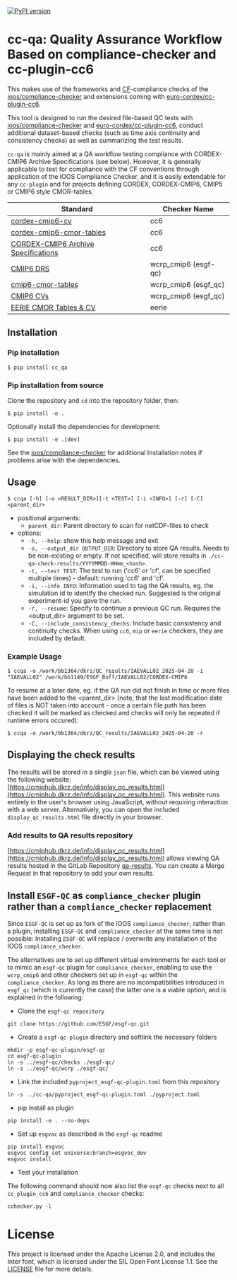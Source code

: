[![PyPI version](https://img.shields.io/pypi/v/cc-qa.svg)](https://pypi.org/project/cc-qa/)

# cc-qa: Quality Assurance Workflow Based on compliance-checker and cc-plugin-cc6

This makes use of the frameworks and [CF](https://cfconventions.org/)-compliance checks of the
[ioos/compliance-checker](https://github.com/ioos/compliance-checker) and extensions coming with
[euro-cordex/cc-plugin-cc6](https://github.com/euro-cordex/cc-plugin-cc6).

This tool is designed to run the desired file-based QC tests with
[ioos/compliance-checker](https://github.com/ioos/compliance-checker) and
[euro-cordex/cc-plugin-cc6](https://github.com/euro-cordex/cc-plugin-cc6),
conduct additional dataset-based checks (such as time axis continuity and
consistency checks) as well as summarizing the test results.

`cc-qa` is mainly aimed at a QA workflow testing compliance with CORDEX-CMIP6 Archive Specifications (see below).
However, it is generally applicable to test for compliance with the CF conventions through application of the IOOS Compliance Checker, and it is easily extendable for any `cc-plugin` and for projects defining CORDEX, CORDEX-CMIP6, CMIP5 or CMIP6 style CMOR-tables.

| Standard                                                                                             | Checker Name |
| ---------------------------------------------------------------------------------------------------- | ------------ |
| [cordex-cmip6-cv](https://github.com/WCRP-CORDEX/cordex-cmip6-cv)         |  cc6         |
| [cordex-cmip6-cmor-tables](https://github.com/WCRP-CORDEX/cordex-cmip6-cmor-tables)|  cc6         |
| [CORDEX-CMIP6 Archive Specifications](https://doi.org/10.5281/zenodo.10961069) | cc6 |
| [CMIP6 DRS](https://wcrp-cmip.github.io/WGCM_Infrastructure_Panel/Papers/CMIP6_global_attributes_filenames_CVs_v6.2.7.pdf) | wcrp_cmip6 (esgf-qc) |
| [cmip6-cmor-tables](https://github.com/PCMDI/cmip6-cmor-tables) | wcrp_cmip6 (esgf_qc) |
| [CMIP6 CVs](https://github.com/WCRP-CMIP/CMIP6_CVs) | wcrp_cmip6 (esgf_qc) |
| [EERIE CMOR Tables & CV](https://github.com/eerie-project/dreq_tools) | eerie |

## Installation

### Pip installation

```shell
$ pip install cc_qa
```

### Pip installation from source

Clone the repository and `cd` into the repository folder, then:
```shell
$ pip install -e .
```

Optionally install the dependencies for development:
```shell
$ pip install -e .[dev]
```

See the [ioos/compliance-checker](https://github.com/ioos/compliance-checker#installation) for
additional Installation notes if problems arise with the dependencies.

## Usage

```shell
$ ccqa [-h] [-o <RESULT_DIR>][-t <TEST>] [-i <INFO>] [-r] [-C] <parent_dir>
```

- positional arguments:
  - `parent_dir`: Parent directory to scan for netCDF-files to check
- options:
  - `-h, --help`: show this help message and exit
  - `-o, --output_dir OUTPUT_DIR`: Directory to store QA results. Needs to be non-existing or empty. If not specified, will store results in `./cc-qa-check-results/YYYYMMDD-HHmm_<hash>`.
  - `-t, --test TEST`: The test to run ('cc6' or 'cf', can be specified multiple times) - default: running 'cc6' and 'cf'.
  - `-i, --info INFO`:  Information used to tag the QA results, eg. the simulation id to identify the checked run. Suggested is the original experiment-id you gave the run.
  - `-r, --resume`: Specify to continue a previous QC run. Requires the <output_dir> argument to be set.
  - `-C, --include_consistency_checks`: Include basic consistency and continuity checks. When using `cc6`, `mip` or `eerie` checkers, they are included by default.

### Example Usage

```shell
$ ccqa -o /work/bb1364/dkrz/QC_results/IAEVALL02_2025-04-20 -i "IAEVALL02" /work/bb1149/ESGF_Buff/IAEVALL02/CORDEX-CMIP6
```

To resume at a later date, eg. if the QA run did not finish in time or more files have been added to the <parent_dir>
(note, that the last modification date of files is NOT taken into account - once a certain file path has been checked
it will be marked as checked and checks will only be repeated if runtime errors occured):

```shell
$ ccqa -o /work/bb1364/dkrz/QC_results/IAEVALL02_2025-04-20 -r
```

## Displaying the check results

The results will be stored in a single `json` file, which can be viewed using the following website:
[https://cmiphub.dkrz.de/info/display_qc_results.html](https://cmiphub.dkrz.de/info/display_qc_results.html).
This website runs entirely in the user's browser using JavaScript, without requiring interaction with a web server.
Alternatively, you can open the included `display_qc_results.html` file directly in your browser.

### Add results to QA results repository

[https://cmiphub.dkrz.de/info/display_qc_results.html](https://cmiphub.dkrz.de/info/display_qc_results.html) allows viewing QA results hosted
in the GitLab Repository [qa-results](https://gitlab.dkrz.de/udag/qa-results). You can create a Merge Request in that repository to add your own results.


## Install `ESGF-QC` as `compliance_checker` plugin rather than a `compliance_checker` replacement

Since `ESGF-QC` is set up as fork of the IOOS `compliance_checker`, rather than a plugin,
installing `ESGF-QC` and `compliance_checker` at the same time is not possible:
Installing `ESGF-QC` will replace / overwrite any installation of the IOOS `compliance_checker`.

The alternatives are to set up different virtual environments for each tool or to mimic an
`esgf-qc` plugin for `compliance_checker`, enabling to use the `wcrp_cmip6` and other checkers
set up in `esgf-qc` within the `compliance_checker`. As long as there are no incompatibilities 
introduced in `esgf_qc` (which is currently the case) the latter one is a viable option,
 and is explained in the following:

- Clone the `esgf-qc repository`

```
git clone https://github.com/ESGF/esgf-qc.git
```

- Create a `esgf-qc-plugin` directory and softlink the necessary folders

```
mkdir -p esgf-qc-plugin/esgf-qc
cd esgf-qc-plugin
ln -s ../esgf-qc/checks ./esgf-qc/
ln -s ../esgf-qc/wcrp ./esgf-qc/
```

- Link the included `pyproject_esgf-qc-plugin.toml` from this repository

```
ln -s ../cc-qa/pyproject_esgf-qc-plugin.toml ./pyproject.toml
```

- pip install as plugin
```
pip install -e . --no-deps
```

- Set up `esgvoc` as described in the `esgf-qc` readme

```
pip install esgvoc
esgvoc config set universe:branch=esgvoc_dev
esgvoc install
```

- Test your installation

The following command should now also list the `esgf-qc` checks next to all `cc_plugin_cc6` and `compliance_checker` checks:
```
cchecker.py -l
```

# License

This project is licensed under the Apache License 2.0, and includes the Inter font, which is licensed under the SIL Open Font License 1.1. See the [LICENSE](./LICENSE) file for more details.
